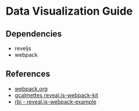 # Data Visualization Guide

## Dependencies

- reveljs
- webpack

## References

- [webpack.org](https://webpack.js.org/)
- [gcalmettes reveal.js-webpack-kit](https://github.com/gcalmettes/reveal.js-webpack-kit)
- [rbi - reveal.js-webpack-example](https://github.com/rbi/reveal.js-webpack-example)

